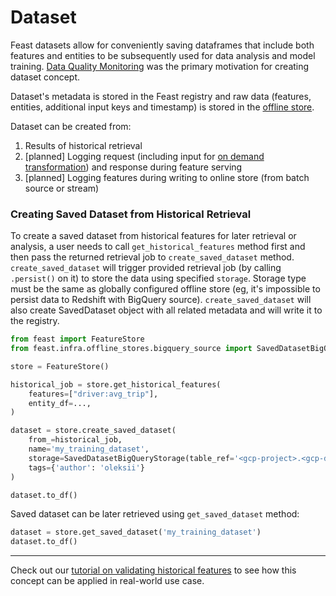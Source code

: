 # Dataset

Feast datasets allow for conveniently saving dataframes that include both features and entities to be subsequently used for data analysis and model training.
[Data Quality Monitoring](https://docs.google.com/document/d/110F72d4NTv80p35wDSONxhhPBqWRwbZXG4f9mNEMd98) was the primary motivation for creating dataset concept.

Dataset's metadata is stored in the Feast registry and raw data (features, entities, additional input keys and timestamp) is stored in the [offline store](../architecture-and-components/offline-store.md).

Dataset can be created from:
1. Results of historical retrieval
2. [planned] Logging request (including input for [on demand transformation](../../reference/alpha-on-demand-feature-view.md)) and response during feature serving
3. [planned] Logging features during writing to online store (from batch source or stream)


### Creating Saved Dataset from Historical Retrieval

To create a saved dataset from historical features for later retrieval or analysis, a user needs to call `get_historical_features` method first and then pass the returned retrieval job to `create_saved_dataset` method.
`create_saved_dataset` will trigger provided retrieval job (by calling `.persist()` on it) to store the data using specified `storage`.
Storage type must be the same as globally configured offline store (eg, it's impossible to persist data to Redshift with BigQuery source).
`create_saved_dataset` will also create SavedDataset object with all related metadata and will write it to the registry.

```python
from feast import FeatureStore
from feast.infra.offline_stores.bigquery_source import SavedDatasetBigQueryStorage

store = FeatureStore()

historical_job = store.get_historical_features(
    features=["driver:avg_trip"],
    entity_df=...,
)

dataset = store.create_saved_dataset(
    from_=historical_job,
    name='my_training_dataset',
    storage=SavedDatasetBigQueryStorage(table_ref='<gcp-project>.<gcp-dataset>.my_training_dataset'),
    tags={'author': 'oleksii'}
)

dataset.to_df()
```

Saved dataset can be later retrieved using `get_saved_dataset` method:
```python
dataset = store.get_saved_dataset('my_training_dataset')
dataset.to_df()
```

---

Check out our [tutorial on validating historical features](../../tutorials/validating-historical-features.md) to see how this concept can be applied in real-world use case.